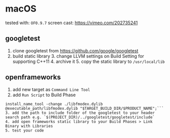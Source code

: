 

# macOS
tested with: `OF0.9.7`
screen cast: https://vimeo.com/202735241

## googletest
1. clone googletest from https://github.com/google/googletest
2. build static library
	3. change LLVM settings on Build Setting for supporting C++11 
	4. archive it
	5. copy the static library to `/usr/local/lib`


## openframeworks
1. add new target as `Command Line Tool`
2. add `Run Script` to Build Phase  
```cp -f ../../../libs/fmodex/lib/osx/libfmodex.dylib "$TARGET_BUILD_DIR/libfmodex.dylib";
install_name_tool -change ./libfmodex.dylib @executable_path/libfmodex.dylib "$TARGET_BUILD_DIR/$PRODUCT_NAME";```
3. add the path to include folder of the googletest to your header search path e.g. `$(PROJECT_DIR)/../googletest/googletest/include`
4. add open frameworks static library to your Build Phases > Link Binary with Libraries
5. test your code